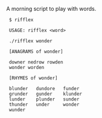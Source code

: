 
A morning script to play with words. 

     $ rifflex
     
     USAGE: rifflex <word>
     
     ./rifflex wonder
     
     [ANAGRAMS of wonder]
     
     downer nedrow rowden 
     wonder worden 
     
     [RHYMES of wonder]
     
     blunder   dundore   funder    
     grunder   gunder    klunder   
     lunder    plunder   sunder    
     thunder   under     wonder    
     wunder
     

